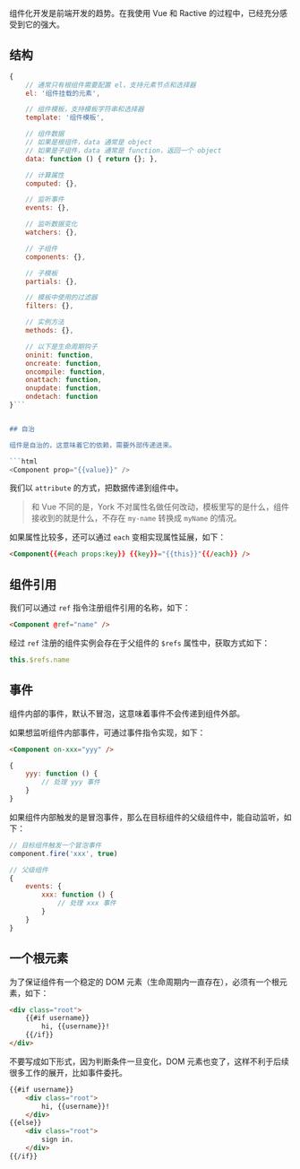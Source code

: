 组件化开发是前端开发的趋势。在我使用 Vue 和 Ractive 的过程中，已经充分感受到它的强大。

## 结构

```javascript
{ 
    // 通常只有根组件需要配置 el，支持元素节点和选择器
    el: '组件挂载的元素',

    // 组件模板，支持模板字符串和选择器
    template: '组件模板', 

    // 组件数据
    // 如果是根组件，data 通常是 object
    // 如果是子组件，data 通常是 function，返回一个 object
    data: function () { return {}; }, 

    // 计算属性 
    computed: {},

    // 监听事件
    events: {},

    // 监听数据变化
    watchers: {}, 

    // 子组件 
    components: {}, 

    // 子模板 
    partials: {}, 

    // 模板中使用的过滤器 
    filters: {}, 

    // 实例方法 
    methods: {},

    // 以下是生命周期钩子
    oninit: function,
    oncreate: function, 
    oncompile: function, 
    onattach: function, 
    onupdate: function,     
    ondetach: function
}```


## 自治

组件是自治的，这意味着它的依赖，需要外部传递进来。

```html
<Component prop="{{value}}" />
```

我们以 `attribute` 的方式，把数据传递到组件中。

> 和 Vue 不同的是，York 不对属性名做任何改动，模板里写的是什么，组件接收到的就是什么，不存在 `my-name` 转换成 `myName` 的情况。

如果属性比较多，还可以通过 `each` 变相实现属性延展，如下：

```html
<Component{{#each props:key}} {{key}}="{{this}}"{{/each}} />
```



## 组件引用

我们可以通过 `ref` 指令注册组件引用的名称，如下：

```html
<Component @ref="name" />
```

经过 `ref` 注册的组件实例会存在于父组件的 `$refs` 属性中，获取方式如下：

```javascript
this.$refs.name
```

## 事件

组件内部的事件，默认不冒泡，这意味着事件不会传递到组件外部。

如果想监听组件内部事件，可通过事件指令实现，如下：

```html
<Component on-xxx="yyy" />
```

```javascript
{
    yyy: function () {
        // 处理 yyy 事件
    }
}
```

如果组件内部触发的是冒泡事件，那么在目标组件的父级组件中，能自动监听，如下：

```javascript
// 目标组件触发一个冒泡事件
component.fire('xxx', true)
```

```javascript
// 父级组件
{
    events: {
        xxx: function () {
            // 处理 xxx 事件
        }
    }
}
```
## 一个根元素

为了保证组件有一个稳定的 DOM 元素（生命周期内一直存在），必须有一个根元素，如下：

```html
<div class="root">   
    {{#if username}}        
        hi, {{username}}!
    {{/if}}
</div>
```

不要写成如下形式，因为判断条件一旦变化，DOM 元素也变了，这样不利于后续很多工作的展开，比如事件委托。

```html
{{#if username}}    
    <div class="root">        
        hi, {{username}}!    
    </div>
{{else}}    
    <div class="root">        
        sign in.    
    </div>
{{/if}}
```

